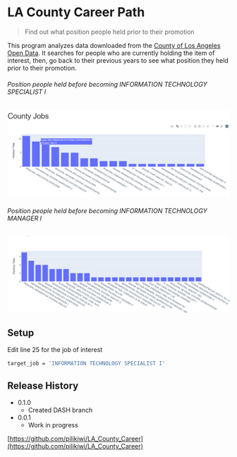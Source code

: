 # LA County Career Path
> Find out what position people held prior to their promotion

This program analyzes data downloaded from the [County of Los Angeles Open Data](https://data.lacounty.gov/). It searches for people who are currently holding the item of interest, then, go back to their previous years to see what position they held prior to their promotion.



###### Position people held before becoming INFORMATION TECHNOLOGY SPECIALIST I
![](sample01.PNG)

###### Position people held before becoming INFORMATION TECHNOLOGY MANAGER I
![](sample02.PNG)

## Setup

Edit line 25 for the job of interest

```sh
target_job = 'INFORMATION TECHNOLOGY SPECIALIST I'
```

## Release History

* 0.1.0
    * Created DASH branch
* 0.0.1
    * Work in progress


[https://github.com/pilikiwi/LA_County_Career](https://github.com/pilikiwi/LA_County_Career)


<!-- Markdown link & img dfn's -->
[npm-image]: https://img.shields.io/npm/v/datadog-metrics.svg?style=flat-square
[npm-url]: https://npmjs.org/package/datadog-metrics
[npm-downloads]: https://img.shields.io/npm/dm/datadog-metrics.svg?style=flat-square
[travis-image]: https://img.shields.io/travis/dbader/node-datadog-metrics/master.svg?style=flat-square
[travis-url]: https://travis-ci.org/dbader/node-datadog-metrics
[wiki]: https://github.com/yourname/yourproject/wiki
